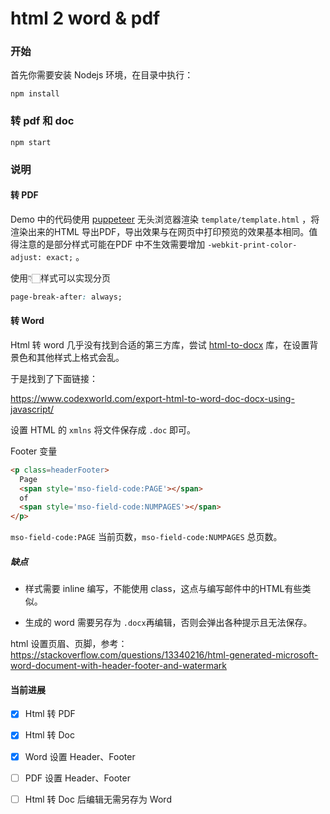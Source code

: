 # html 2 word & pdf

### 开始

首先你需要安装 Nodejs 环境，在目录中执行：


```shell
npm install
```

### 转 pdf 和 doc

```shell
npm start
```

### 说明

#### 转 PDF

Demo 中的代码使用 [puppeteer](https://www.npmjs.com/package/puppeteer) 无头浏览器渲染 `template/template.html` ，将渲染出来的HTML 导出PDF，导出效果与在网页中打印预览的效果基本相同。值得注意的是部分样式可能在PDF 中不生效需要增加 `-webkit-print-color-adjust: exact;` 。

使用👇🏻样式可以实现分页

```css
page-break-after: always;
```



#### 转 Word

Html 转 word 几乎没有找到合适的第三方库，尝试 [html-to-docx](https://www.npmjs.com/package/html-to-docx) 库，在设置背景色和其他样式上格式会乱。

于是找到了下面链接：

https://www.codexworld.com/export-html-to-word-doc-docx-using-javascript/

设置 HTML 的 `xmlns` 将文件保存成 `.doc` 即可。

Footer 变量

```html
<p class=headerFooter>
  Page
  <span style='mso-field-code:PAGE'></span>
  of
  <span style='mso-field-code:NUMPAGES'></span>
</p>
```

`mso-field-code:PAGE` 当前页数，`mso-field-code:NUMPAGES` 总页数。

##### 缺点

* 样式需要 inline 编写，不能使用 class，这点与编写邮件中的HTML有些类似。

* 生成的 word 需要另存为 `.docx`再编辑，否则会弹出各种提示且无法保存。

html 设置页眉、页脚，参考：
https://stackoverflow.com/questions/13340216/html-generated-microsoft-word-document-with-header-footer-and-watermark

#### 当前进展

- [x] Html 转 PDF
- [x] Html 转 Doc
- [x] Word 设置 Header、Footer
- [ ] PDF 设置 Header、Footer
- [ ] Html 转 Doc 后编辑无需另存为 Word

